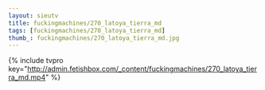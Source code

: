```yaml
--- 
layout: sieutv
title: fuckingmachines/270_latoya_tierra_md
tags: [fuckingmachines/270_latoya_tierra_md]
thumb_: fuckingmachines/270_latoya_tierra_md.jpg
---
```

{% include tvpro key="http://admin.fetishbox.com/_content/fuckingmachines/270_latoya_tierra_md.mp4" %} 
